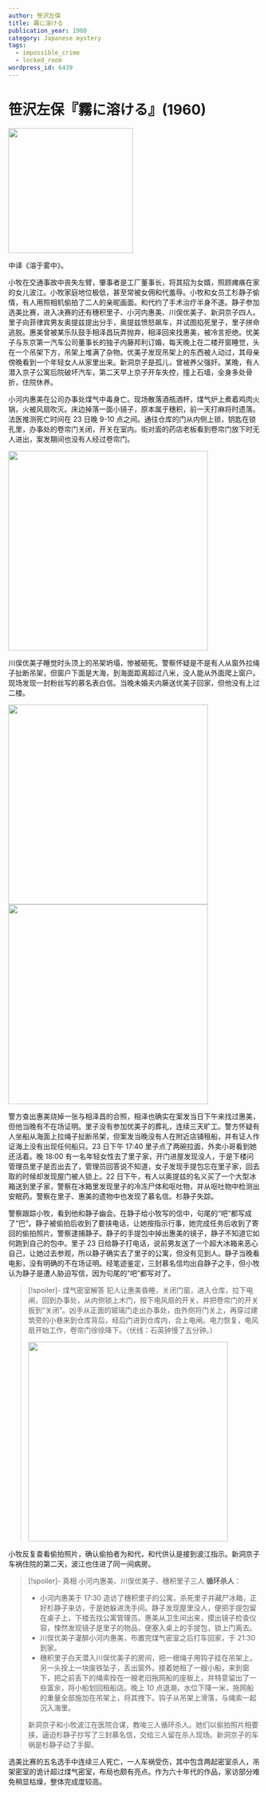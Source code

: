 ```yaml
---
author: 笹沢左保
title: 霧に溶ける
publication_year: 1960
category: Japanese mystery
tags:
  - impossible_crime
  - locked_room
wordpress_id: 6439
---
```


# 笹沢左保『霧に溶ける』(1960)

<img src=images/1960_cover.jpg width=250/>

中译《溶于雾中》。

小牧在交通事故中丧失左臂，肇事者是工厂董事长，将其招为女婿，照顾瘫痪在家的女儿波江。小牧家庭地位极低，甚至常被女佣和代羞辱。小牧和女员工杉静子偷情，有人用照相机偷拍了二人的亲昵画面。和代约了手术治疗半身不遂。静子参加选美比赛，进入决赛的还有穗积里子、小河内惠美、川俣优美子、新洞京子四人。里子向菲律宾男友奥提兹提出分手，奥提兹愤怒飙车，并试图掐死里子，里子拼命逃脱。惠美曾被某乐队鼓手相泽昌玩弄抛弃，相泽回来找惠美，被冷言拒绝。优美子与东京第一汽车公司董事长的独子内藤邦利订婚，每天晚上在二楼开窗睡觉，头在一个吊架下方，吊架上堆满了杂物。优美子发现吊架上的东西被人动过，其母亲傍晚看到一个年轻女人从家里出来。新洞京子是孤儿，曾被养父强奸。某晚，有人潜入京子公寓后院破坏汽车，第二天早上京子开车失控，撞上石墙，全身多处骨折，住院休养。

小河内惠美在公司办事处煤气中毒身亡。现场散落酒瓶酒杯，煤气炉上煮着鸡肉火锅，火被风扇吹灭。床边掉落一面小镜子，原本属于穗积，前一天打麻将时遗落。法医推测死亡时间在 23 日晚 9-10 点之间。通往仓库的门从内侧上锁，钥匙在锁孔里，办事处的卷帘门关闭，开关在室内。街对面的药店老板看到卷帘门放下时无人进出，案发期间也没有人经过卷帘门。

<img src=images/1960_office.jpg width=400/>

川俣优美子睡觉时头顶上的吊架坍塌，惨被砸死。警察怀疑是不是有人从窗外拉绳子扯断吊架，但窗户下面是大海，到海面距离超过八米，没人能从外面爬上窗户。现场发现一封粉丝写的慕名表白信。当晚未婚夫内藤送优美子回家，但他没有上过二楼。

<img src=images/1960_shelf.jpg width=400/>
<img src=images/1960_pull_shelf.jpg width=400/>

警方查出惠美烧掉一张与相泽昌的合照，相泽也确实在案发当日下午来找过惠美，但他当晚有不在场证明。里子没有参加优美子的葬礼，连续三天旷工。警方怀疑有人坐船从海面上拉绳子扯断吊架，但案发当晚没有人在附近店铺租船，并有证人作证海上没有出现任何船只。23 日下午 17:40 里子点了两碗拉面，外卖小哥看到她还活着。晚 18:00 有一名年轻女性去了里子家，开门进屋发现没人，于是下楼问管理员里子是否出去了，管理员回答说不知道，女子发现手提包忘在里子家，回去取的时候却发现屋门被人锁上。22 日下午，有人以奥提兹的名义买了一个大型冰箱送到里子家，警察在冰箱里发现里子的冷冻尸体和呕吐物，并从呕吐物中检测出安眠药。警察在里子、惠美的遗物中也发现了慕名信。杉静子失踪。

警察跟踪小牧，看到他和静子幽会。在静子给小牧写的信中，句尾的“吧”都写成了“巴”。静子被偷拍后收到了要挟电话，让她按指示行事，她完成任务后收到了寄回的偷拍照片。警察逮捕静子。静子的手提包中掉出惠美的镜子，静子不知道它如何跑到自己的包中。里子 23 日给静子打电话，说前男友送了一个超大冰箱来恶心自己，让她过去参观，所以静子确实去了里子的公寓，但没有见到人。静子当晚看电影，没有明确的不在场证明。经笔迹鉴定，三封慕名信均出自静子之手，但小牧认为静子是遭人胁迫写信，因为句尾的“吧”都写对了。

> [!spoiler]- 煤气密室解答
> 犯人让惠美昏睡，关闭门窗，进入仓库，拉下电闸，回到办事处，从内侧锁上木门，按下电风扇的开关，并把卷帘门的开关扳到“关闭”。凶手从正面的玻璃门走出办事处，由外侧将门关上，再穿过建筑旁的小巷来到仓库背后，经后门进到仓库内，合上电闸。电力恢复，电风扇开始工作，卷帘门徐徐降下。（伏线：石英钟慢了五分钟。）
> 
> <img src=images/1960_outage.jpg width=400/>

小牧反复查看偷拍照片，确认偷拍者为和代，和代供认是接到波江指示。新洞京子车祸住院的第二天，波江也住进了同一间病房。

> [!spoiler]- 真相
> 小河内惠美、川俣优美子、穗积里子三人 <b>循环杀人</b>：
> 
> * 小河内惠美于 17:30 造访了穗积里子的公寓，杀死里子并藏尸冰箱，正好杉静子来访，于是她躲进洗手间。静子发现屋里没人，便把手提包留在桌子上，下楼去找公寓管理员。惠美从卫生间出来，摸出镜子检查仪容，悚然发现镜子是里子的物品，便塞入桌上的手提包，锁上门离去。
> * 川俣优美子灌醉小河内惠美，布置完煤气密室之后打车回家，于 21:30 到家。
> * 穗积里子白天潜入川俣优美子的房间，把一根绳子用钩子挂在吊架上，另一头拴上一块废铁坠子，丢出窗外。接着她租了一艘小船，来到窗下，把之前丢下的绳索拴在一艘老旧拖网船的座板上，并特意留出了一些富余，将小船划回租船店。晚上 10 点退潮，水位下降一米，拖网船的重量全部施加在吊架上，将其拽下。钩子从吊架上滑落，与绳索一起沉入海里。
> 
> 新洞京子和小牧波江在医院合谋，教唆三人循环杀人。她们以偷拍照片相要挟，逼迫杉静子抄写了三封慕名信，交给三人留在杀人现场。新洞京子的车祸是杉静子动了手脚。

选美比赛的五名选手中连续三人死亡，一人车祸受伤，其中包含两起密室杀人，吊架密室的诡计超过煤气密室，布局也颇有亮点。作为六十年代的作品，家访部分难免稍显枯燥，整体完成度较高。